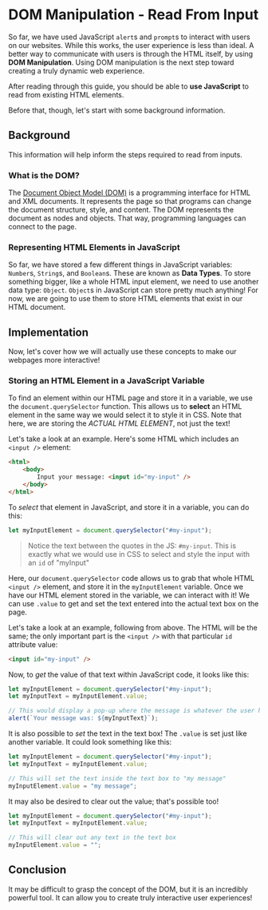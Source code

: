 # DOM Manipulation - Read From Input
So far, we have used JavaScript `alert`s and `prompt`s to interact with users on our websites. While this works, the user experience is less than ideal. A better way to communicate with users is through the HTML itself, by using **DOM Manipulation**. Using DOM manipulation is the next step toward creating a truly dynamic web experience.

After reading through this guide, you should be able to **use JavaScript** to read from existing HTML elements.

Before that, though, let's start with some background information.

## Background
This information will help inform the steps required to read from inputs.

### What is the DOM?
The [Document Object Model (DOM)](https://developer.mozilla.org/en-US/docs/Web/API/Document_Object_Model/Introduction) is a programming interface for HTML and XML documents. It represents the page so that programs can change the document structure, style, and content. The DOM represents the document as nodes and objects. That way, programming languages can connect to the page.

### Representing HTML Elements in JavaScript
So far, we have stored a few different things in JavaScript variables: `Number`s, `String`s, and `Boolean`s. These are known as **Data Types**. To store something bigger, like a whole HTML input element, we need to use another data type: `Object`. `Object`s in JavaScript can store pretty much anything! For now, we are going to use them to store HTML elements that exist in our HTML document.

## Implementation
Now, let's cover how we will actually use these concepts to make our webpages more interactive!

### Storing an HTML Element in a JavaScript Variable
To find an element within our HTML page and store it in a variable, we use the `document.querySelector` function. This allows us to **select** an HTML element in the same way we would select it to style it in CSS. Note that here, we are storing the _ACTUAL HTML ELEMENT_, not just the text!

Let's take a look at an example. Here's some HTML which includes an `<input />` element:

```html
<html>
    <body>
        Input your message: <input id="my-input" />
    </body>
</html>
```

To _select_ that element in JavaScript, and store it in a variable, you can do this:

```javascript
let myInputElement = document.querySelector("#my-input");
```

>Notice the text between the quotes in the JS: `#my-input`. This is exactly what we would use in CSS to select and style the input with an `id` of "myInput"

Here, our `document.querySelector` code allows us to grab that whole HTML `<input />` element, and store it in the `myInputElement` variable. Once we have our HTML element stored in the variable, we can interact with it! We can use `.value` to get and set the text entered into the actual text box on the page.

Let's take a look at an example, following from above. The HTML will be the same; the only important part is the `<input />` with that particular `id` attribute value:

```html
<input id="my-input" />
```

Now, to _get_ the value of that text within JavaScript code, it looks like this:

```js
let myInputElement = document.querySelector("#my-input");
let myInputText = myInputElement.value;

// This would display a pop-up where the message is whatever the user had typed into the text box!
alert(`Your message was: ${myInputText}`);
```

It is also possible to _set_ the text in the text box! The `.value` is set just like another variable. It could look something like this:

```js
let myInputElement = document.querySelector("#my-input");
let myInputText = myInputElement.value;

// This will set the text inside the text box to "my message"
myInputElement.value = "my message";
```

It may also be desired to clear out the value; that's possible too!

```js
let myInputElement = document.querySelector("#my-input");
let myInputText = myInputElement.value;

// This will clear out any text in the text box
myInputElement.value = "";
```

## Conclusion
It may be difficult to grasp the concept of the DOM, but it is an incredibly powerful tool. It can allow you to create truly interactive user experiences!
